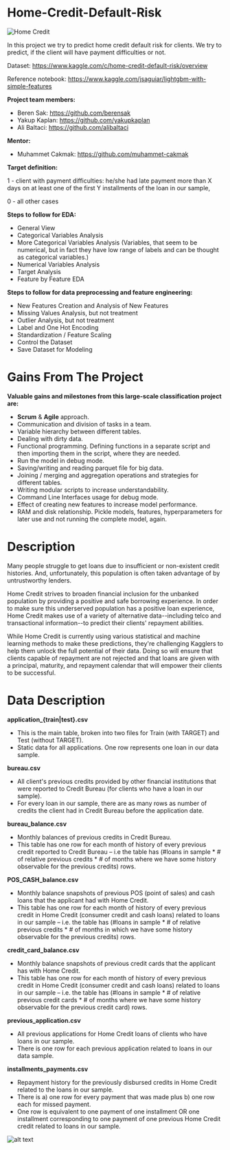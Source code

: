 # Home-Credit-Default-Risk

![Home Credit](https://user-images.githubusercontent.com/71599944/102082322-d0556680-3e22-11eb-96d4-3433cb10f823.png)

In this project we try to predict home credit default risk for clients. We try to predict, if the client will have payment difficulties or not.

Dataset: https://www.kaggle.com/c/home-credit-default-risk/overview

Reference notebook: https://www.kaggle.com/jsaguiar/lightgbm-with-simple-features

**Project team members:**

* Beren Sak: https://github.com/berensak
* Yakup Kaplan: https://github.com/yakupkaplan
* Ali Baltaci: https://github.com/alibaltaci

**Mentor:**

* Muhammet Cakmak: https://github.com/muhammet-cakmak

**Target definition:**

 1 - client with payment difficulties: he/she had late payment more than X days on at least one of the first Y installments of the loan in our sample,

0 - all other cases

**Steps to follow for EDA:**

* General View
* Categorical Variables Analysis
* More Categorical Variables Analysis (Variables, that seem to be numerical, but in fact they have low range of labels and can be thought as categorical variables.)
* Numerical Variables Analysis
* Target Analysis
* Feature by Feature EDA

**Steps to follow for data preprocessing and feature engineering:**

* New Features Creation and Analysis of New Features
* Missing Values Analysis, but not treatment
* Outlier Analysis, but not treatment
* Label and One Hot Encoding
* Standardization / Feature Scaling
* Control the Dataset
* Save Dataset for Modeling

# Gains From The Project 

**Valuable gains and milestones from this large-scale classification project are:**

- **Scrum** & **Agile** approach.
- Communication and division of tasks in a team.
- Variable hierarchy between different tables.
- Dealing with dirty data.
- Functional programming. Defining functions in a separate script and then importing them in the script, where they are needed.
- Run the model in debug mode.
- Saving/writing and reading parquet file for big data.
- Joining / merging and aggregation operations and strategies for different tables.
- Writing modular scripts to increase understandability.
- Command Line Interfaces usage for debug mode.
- Effect of creating new features to increase model performance.
- RAM and disk relationship. Pickle models, features, hyperparameters for later use and not running the complete model, again.

# Description 
Many people struggle to get loans due to insufficient or non-existent credit histories. And, unfortunately, this population is often taken advantage of by untrustworthy lenders.

Home Credit strives to broaden financial inclusion for the unbanked population by providing a positive and safe borrowing experience. In order to make sure this underserved population has a positive loan experience, Home Credit makes use of a variety of alternative data--including telco and transactional information--to predict their clients' repayment abilities.

While Home Credit is currently using various statistical and machine learning methods to make these predictions, they're challenging Kagglers to help them unlock the full potential of their data. Doing so will ensure that clients capable of repayment are not rejected and that loans are given with a principal, maturity, and repayment calendar that will empower their clients to be successful.

# Data Description

**application_{train|test}.csv**

* This is the main table, broken into two files for Train (with TARGET) and Test (without TARGET).
* Static data for all applications. One row represents one loan in our data sample.

**bureau.csv**

* All client's previous credits provided by other financial institutions that were reported to Credit Bureau (for clients who have a loan in our sample).
* For every loan in our sample, there are as many rows as number of credits the client had in Credit Bureau before the application date.

**bureau_balance.csv**

* Monthly balances of previous credits in Credit Bureau.
* This table has one row for each month of history of every previous credit reported to Credit Bureau – i.e the table has (#loans in sample * # of relative previous credits * # of months where we have some history observable for the previous credits) rows.

**POS_CASH_balance.csv**

* Monthly balance snapshots of previous POS (point of sales) and cash loans that the applicant had with Home Credit.
* This table has one row for each month of history of every previous credit in Home Credit (consumer credit and cash loans) related to loans in our sample – i.e. the table has (#loans in sample * # of relative previous credits * # of months in which we have some history observable for the previous credits) rows.

**credit_card_balance.csv**

* Monthly balance snapshots of previous credit cards that the applicant has with Home Credit.
* This table has one row for each month of history of every previous credit in Home Credit (consumer credit and cash loans) related to loans in our sample – i.e. the table has (#loans in sample * # of relative previous credit cards * # of months where we have some history observable for the previous credit card) rows.

**previous_application.csv**

* All previous applications for Home Credit loans of clients who have loans in our sample.
* There is one row for each previous application related to loans in our data sample.

**installments_payments.csv**

* Repayment history for the previously disbursed credits in Home Credit related to the loans in our sample.
* There is a) one row for every payment that was made plus b) one row each for missed payment.
* One row is equivalent to one payment of one installment OR one installment corresponding to one payment of one previous Home Credit credit related to loans in our sample.

![alt text](https://storage.googleapis.com/kaggle-media/competitions/home-credit/home_credit.png)

